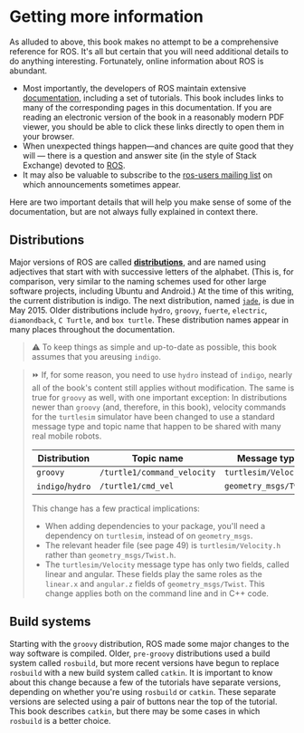 # Getting more information

As alluded to above, this book makes no attempt to be a comprehensive reference for ROS. It's all but certain that you will need additional details to do anything interesting. Fortunately, online information about ROS is abundant.

- Most importantly, the developers of ROS maintain extensive [documentation](http://wiki.ros.org/), including a set of tutorials. This book includes links to many of the corresponding pages in this documentation. If you are reading an electronic version of the book in a reasonably modern PDF viewer, you should be able to click these links directly to open them in your browser.
- When unexpected things happen—and chances are quite good that they will — there is a question and answer site (in the style of Stack Exchange) devoted to [ROS](http://answers.ros.org/).
- It may also be valuable to subscribe to the [ros-users mailing list](http://lists.ros.org/mailman/listinfo/ros-users) on which announcements sometimes appear.

Here are two important details that will help you make sense of some of the documentation, but are not always fully explained in context there.

## Distributions

Major versions of ROS are called [**distributions**](http://wiki.ros.org/Distributions), and are named using adjectives that start with with successive letters of the alphabet. (This is, for comparison, very similar to the naming schemes used for other large software projects, including Ubuntu and Android.) At the time of this writing, the current distribution is indigo. The next distribution, named [`jade`](http://wiki.ros.org/jade), is due in May 2015. Older distributions include `hydro`, `groovy`, `fuerte`, `electric`, `diamondback`, `C Turtle`, and `box turtle`. These distribution names appear in many places throughout the documentation.

> :warning: To keep things as simple and up-to-date as possible, this book assumes that you areusing `indigo`.

> :fast_forward:  If, for some reason, you need to use `hydro` instead of `indigo`, nearly all of the book's content still applies without modification. The same is true for `groovy` as well, with one important exception: In distributions newer than `groovy` (and, therefore, in this book), velocity commands for the `turtlesim` simulator have been changed to use a standard message type and topic name that happen to be shared with many real mobile robots.
>
> | Distribution  | Topic name    | Message type  |
> | ------------- | ------------- | ------------- |
> | `groovy` | `/turtle1/command_velocity`  | `turtlesim/Velocity` |
> | `indigo`/`hydro`  | `/turtle1/cmd_vel` | `geometry_msgs/Twist`  |
>
> This change has a few practical implications:
> - When adding dependencies to your package, you'll need a dependency on `turtlesim`, instead of on `geometry_msgs`.
> - The relevant header file (see page 49) is `turtlesim/Velocity.h` rather than `geometry_msgs/Twist.h`.
> - The `turtlesim/Velocity` message type has only two fields, called linear and angular. These fields play the same roles as the `linear.x` and `angular.z` fields of `geometry_msgs/Twist`. This change applies both on the command line and in C++ code.

## Build systems 

Starting with the `groovy` distribution, ROS made some major changes to the way software is compiled. Older, `pre-groovy` distributions used a build system called `rosbuild`, but more recent versions have begun to replace `rosbuild` with a new build system called `catkin`. It is important to know about this change because a few of the tutorials have separate versions, depending on whether you're using `rosbuild` or `catkin`. These separate versions are selected using a pair of buttons near the top of the tutorial. This book describes `catkin`, but there may be some cases in which `rosbuild` is a better choice.

